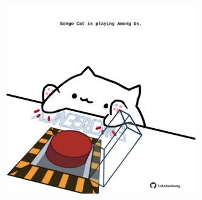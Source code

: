 <!-- built at 26/06/2023, 01:28:38 UTC -->
<p align="center">
  <img width="500" height="500" src="./ReadmeImage.svg">
</p>
